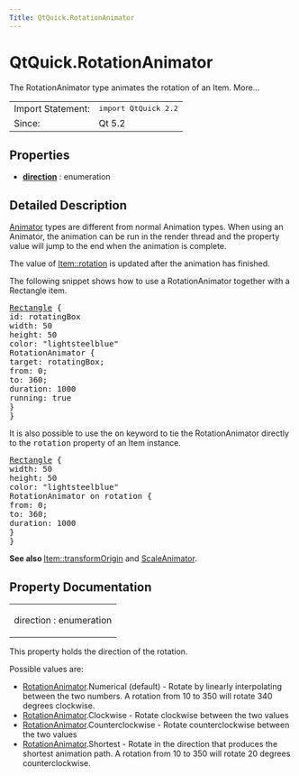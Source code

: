 ```yaml
---
Title: QtQuick.RotationAnimator
---
```


# QtQuick.RotationAnimator

<span class="subtitle"></span>
<!-- $$$RotationAnimator-brief -->
<p>The RotationAnimator type animates the rotation of an Item. More...</p>
<!-- @@@RotationAnimator -->
<table class="alignedsummary">
<tr><td class="memItemLeft rightAlign topAlign"> Import Statement:</td><td class="memItemRight bottomAlign"> </b><tt>import QtQuick 2.2</tt></td></tr><tr><td class="memItemLeft rightAlign topAlign"> Since:</td><td class="memItemRight bottomAlign">  Qt 5.2</td></tr></table><ul>
</ul>
<h2>Properties</h2>
<ul>
<li class="fn"><b><b><a href="#direction-prop">direction</a></b></b> : enumeration</li>
</ul>
<!-- $$$RotationAnimator-description -->
<h2>Detailed Description</h2>
<p><a href="QtQuick.Animator.md">Animator</a> types are different from normal Animation types. When using an Animator, the animation can be run in the render thread and the property value will jump to the end when the animation is complete.</p>
<p>The value of <a href="QtQuick.Item.md#rotation-prop">Item::rotation</a> is updated after the animation has finished.</p>
<p>The following snippet shows how to use a RotationAnimator together with a Rectangle item.</p>
<pre class="qml"><span class="type"><a href="QtQuick.Rectangle.md">Rectangle</a></span> {
<span class="name">id</span>: <span class="name">rotatingBox</span>
<span class="name">width</span>: <span class="number">50</span>
<span class="name">height</span>: <span class="number">50</span>
<span class="name">color</span>: <span class="string">&quot;lightsteelblue&quot;</span>
<span class="type">RotationAnimator</span> {
<span class="name">target</span>: <span class="name">rotatingBox</span>;
<span class="name">from</span>: <span class="number">0</span>;
<span class="name">to</span>: <span class="number">360</span>;
<span class="name">duration</span>: <span class="number">1000</span>
<span class="name">running</span>: <span class="number">true</span>
}
}</pre>
<p>It is also possible to use the <tt>on</tt> keyword to tie the RotationAnimator directly to the <tt>rotation</tt> property of an Item instance.</p>
<pre class="qml"><span class="type"><a href="QtQuick.Rectangle.md">Rectangle</a></span> {
<span class="name">width</span>: <span class="number">50</span>
<span class="name">height</span>: <span class="number">50</span>
<span class="name">color</span>: <span class="string">&quot;lightsteelblue&quot;</span>
RotationAnimator on <span class="name">rotation</span> {
<span class="name">from</span>: <span class="number">0</span>;
<span class="name">to</span>: <span class="number">360</span>;
<span class="name">duration</span>: <span class="number">1000</span>
}
}</pre>
<p><b>See also </b><a href="QtQuick.Item.md#transformOrigin-prop">Item::transformOrigin</a> and <a href="QtQuick.ScaleAnimator.md">ScaleAnimator</a>.</p>
<!-- @@@RotationAnimator -->
<h2>Property Documentation</h2>
<!-- $$$direction -->
<table class="qmlname"><tr valign="top"><td class="tblQmlPropNode"><p><span class="name">direction</span> : <span class="type">enumeration</span></p></td></tr></table><p>This property holds the direction of the rotation.</p>
<p>Possible values are:</p>
<ul>
<li><a href="index.html">RotationAnimator</a>.Numerical (default) - Rotate by linearly interpolating between the two numbers. A rotation from 10 to 350 will rotate 340 degrees clockwise.</li>
<li><a href="index.html">RotationAnimator</a>.Clockwise - Rotate clockwise between the two values</li>
<li><a href="index.html">RotationAnimator</a>.Counterclockwise - Rotate counterclockwise between the two values</li>
<li><a href="index.html">RotationAnimator</a>.Shortest - Rotate in the direction that produces the shortest animation path. A rotation from 10 to 350 will rotate 20 degrees counterclockwise.</li>
</ul>
<!-- @@@direction -->
<br/>
